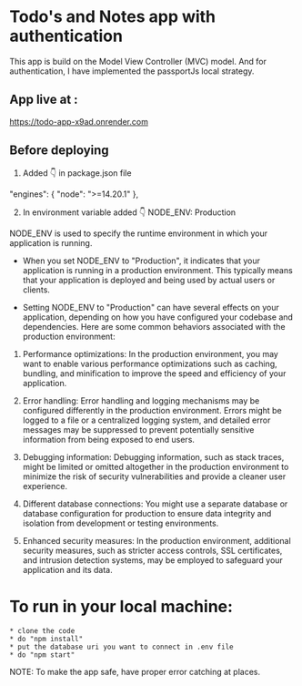 # Todo's and Notes app with authentication
  This app is build on the Model View Controller (MVC) model. 
  And for authentication, I have implemented the passportJs local strategy.

## App live at :
https://todo-app-x9ad.onrender.com

## Before deploying 
1. Added 👇 in package.json file 

"engines": {
    "node": ">=14.20.1"
  },

2. In environment variable added 👇
    NODE_ENV: Production

NODE_ENV is used to specify the runtime environment in which your application is running.

* When you set NODE_ENV to "Production", it indicates that your application is running in a production environment. This typically means that your application is deployed and being used by actual users or clients.

* Setting NODE_ENV to "Production" can have several effects on your application, depending on how you have configured your codebase and dependencies. Here are some common behaviors associated with the production environment:

1. Performance optimizations: In the production environment, you may want to enable various performance optimizations such as caching, bundling, and minification to improve the speed and efficiency of your application.

2. Error handling: Error handling and logging mechanisms may be configured differently in the production environment. Errors might be logged to a file or a centralized logging system, and detailed error messages may be suppressed to prevent potentially sensitive information from being exposed to end users.

3. Debugging information: Debugging information, such as stack traces, might be limited or omitted altogether in the production environment to minimize the risk of security vulnerabilities and provide a cleaner user experience.

4. Different database connections: You might use a separate database or database configuration for production to ensure data integrity and isolation from development or testing environments.

5. Enhanced security measures: In the production environment, additional security measures, such as stricter access controls, SSL certificates, and intrusion detection systems, may be employed to safeguard your application and its data.

# To run in your local machine:
    * clone the code
    * do "npm install"
    * put the database uri you want to connect in .env file
    * do "npm start"

NOTE: To make the app safe, have proper error catching at places.